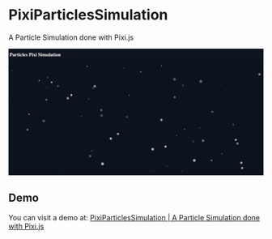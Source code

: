 # PixiParticlesSimulation

A Particle Simulation done with Pixi.js

![demo image](demo.jpg)

## Demo

You can visit a demo at: [PixiParticlesSimulation | A Particle Simulation done with Pixi.js](https://lucaangioloni.github.io/PixiParticlesSimulation/)
